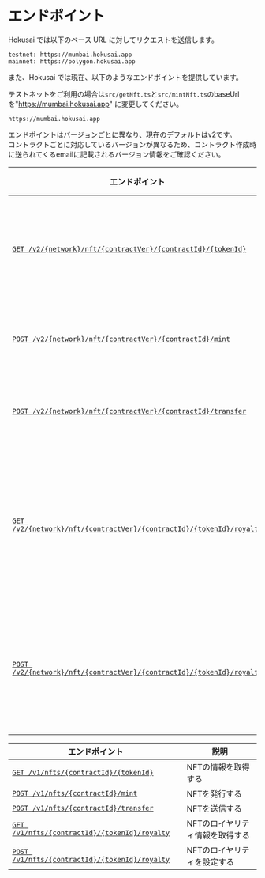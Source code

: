 # エンドポイント
Hokusai では以下のベース URL に対してリクエストを送信します。

```
testnet: https://mumbai.hokusai.app  
mainnet: https://polygon.hokusai.app  
```

また、Hokusai では現在、以下のようなエンドポイントを提供しています。

テストネットをご利用の場合は`src/getNft.ts`と`src/mintNft.ts`のbaseUrlを"https://mumbai.hokusai.app" に変更してください。

```
https://mumbai.hokusai.app
```

エンドポイントはバージョンごとに異なり、現在のデフォルトはv2です。  
コントラクトごとに対応しているバージョンが異なるため、コントラクト作成時に送られてくるemailに記載されるバージョン情報をご確認ください。

<!--
type: tab
title: v2
-->

|エンドポイント|説明|
|--|--|
|[`GET /v2/{network}/nft/{contractVer}/{contractId}/{tokenId}`](../../reference/swagger-v2.yaml#get-information-of-the-nft)|NFTの情報を取得する|
|[`POST /v2/{network}/nft/{contractVer}/{contractId}/mint`](../../reference/swagger-v2.yaml#mints-new-nft)|NFTを発行する|
|[`POST /v2/{network}/nft/{contractVer}/{contractId}/transfer`](../../reference/swagger-v2.yaml#transfer-a-nft-with-meta-transaction)|NFTを送信する|
|[`GET /v2/{network}/nft/{contractVer}/{contractId}/{tokenId}/royalty`](../../reference/swagger-v2.yaml#get-royalty-of-the-nft)|NFTのロイヤリティ情報を取得する|
|[`POST /v2/{network}/nft/{contractVer}/{contractId}/{tokenId}/royalty`](../../reference/swagger-v2.yaml#set-royalty-to-the-nft)|NFTのロイヤリティを設定する|

<!--
type: tab
title: v1
-->

|エンドポイント|説明|
|--|--|
|[`GET /v1/nfts/{contractId}/{tokenId}`](../../reference/swagger-v1.yaml#get-information-of-the-nft)|NFTの情報を取得する|
|[`POST /v1/nfts/{contractId}/mint`](../../reference/swagger-v1.yaml#mint-a-new-nft)|NFTを発行する|
|[`POST /v1/nfts/{contractId}/transfer`](../../reference/swagger-v1.yaml#transfer-a-nft-with-meta-transaction)|NFTを送信する|
|[`GET /v1/nfts/{contractId}/{tokenId}/royalty`](../../reference/swagger-v1.yaml#get-royalty-of-the-nft)|NFTのロイヤリティ情報を取得する|
|[`POST /v1/nfts/{contractId}/{tokenId}/royalty`](../../reference/swagger-v1.yaml#set-royalty-to-the-nft)|NFTのロイヤリティを設定する|

<!-- type: tab-end -->
